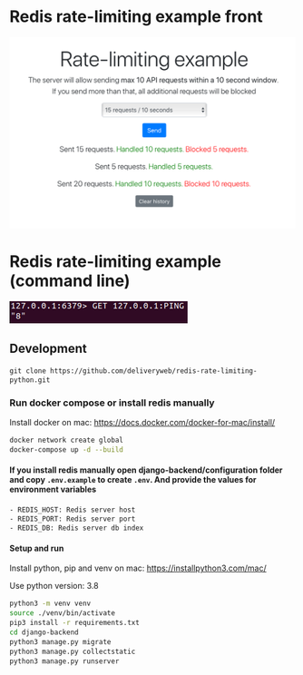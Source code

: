 # Redis rate-limiting example front

![alt text](preview.png)

# Redis rate-limiting example (command line)

![alt text](command-redis.png)


## Development

```
git clone https://github.com/deliveryweb/redis-rate-limiting-python.git
```


### Run docker compose or install redis manually
Install docker on mac: https://docs.docker.com/docker-for-mac/install/
```sh
docker network create global
docker-compose up -d --build
```


#### If you install redis manually open django-backend/configuration folder and copy `.env.example` to create `.env`. And provide the values for environment variables
    - REDIS_HOST: Redis server host
    - REDIS_PORT: Redis server port
    - REDIS_DB: Redis server db index


#### Setup and run 
Install python, pip and venv on mac: https://installpython3.com/mac/

Use python version: 3.8
``` sh
python3 -m venv venv
source ./venv/bin/activate
pip3 install -r requirements.txt
cd django-backend
python3 manage.py migrate
python3 manage.py collectstatic
python3 manage.py runserver

```

